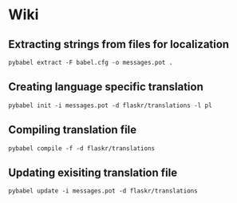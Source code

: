 # Wiki

## Extracting strings from files for localization

```
pybabel extract -F babel.cfg -o messages.pot .
```

## Creating language specific translation

```
pybabel init -i messages.pot -d flaskr/translations -l pl
```

## Compiling translation file

```
pybabel compile -f -d flaskr/translations
```

## Updating exisiting translation file

```
pybabel update -i messages.pot -d flaskr/translations
```